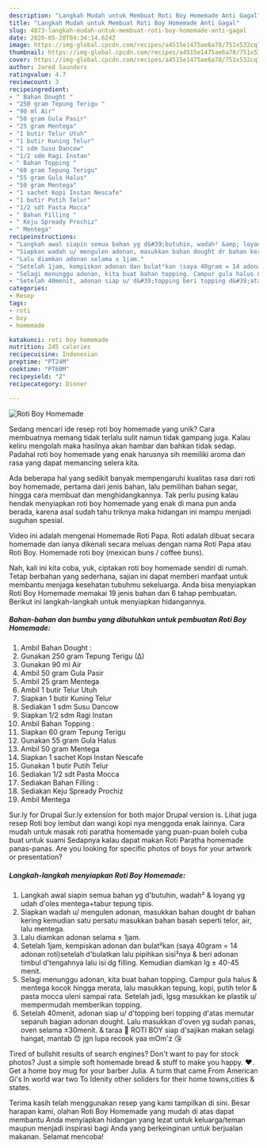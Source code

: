 ```yaml
---
description: "Langkah Mudah untuk Membuat Roti Boy Homemade Anti Gagal"
title: "Langkah Mudah untuk Membuat Roti Boy Homemade Anti Gagal"
slug: 4873-langkah-mudah-untuk-membuat-roti-boy-homemade-anti-gagal
date: 2020-05-28T04:34:14.624Z
image: https://img-global.cpcdn.com/recipes/a4515e1475ae6a78/751x532cq70/roti-boy-homemade-foto-resep-utama.jpg
thumbnail: https://img-global.cpcdn.com/recipes/a4515e1475ae6a78/751x532cq70/roti-boy-homemade-foto-resep-utama.jpg
cover: https://img-global.cpcdn.com/recipes/a4515e1475ae6a78/751x532cq70/roti-boy-homemade-foto-resep-utama.jpg
author: Jared Saunders
ratingvalue: 4.7
reviewcount: 3
recipeingredient:
- " Bahan Dought "
- "250 gram Tepung Terigu "
- "90 ml Air"
- "50 gram Gula Pasir"
- "25 gram Mentega"
- "1 butir Telur Utuh"
- "1 butir Kuning Telur"
- "1 sdm Susu Dancow"
- "1/2 sdm Ragi Instan"
- " Bahan Topping "
- "60 gram Tepung Terigu"
- "55 gram Gula Halus"
- "50 gram Mentega"
- "1 sachet Kopi Instan Nescafe"
- "1 butir Putih Telur"
- "1/2 sdt Pasta Mocca"
- " Bahan Filling "
- " Keju Spready Prochiz"
- " Mentega"
recipeinstructions:
- "Langkah awal siapin semua bahan yg d&#39;butuhin, wadah² &amp; loyang yg udah d&#39;oles mentega+tabur tepung tipis."
- "Siapkan wadah u/ mengulen adonan, masukkan bahan dought dr bahan kering kemudian satu persatu masukkan bahan basah seperti telor, air, lalu mentega."
- "Lalu diamkan adonan selama ± 1jam."
- "Setelah 1jam, kempiskan adonan dan bulat²kan (saya 40gram = 14 adonan roti)setelah d&#39;bulatkan lalu pipihkan sisi²nya &amp; beri adonan timbul d&#39;tengahnya lalu isi dg filling. Kemudian diamkan lg ± 40-45 menit."
- "Selagi menunggu adonan, kita buat bahan topping. Campur gula halus &amp; mentega kocok hingga merata, lalu masukkan tepung, kopi, putih telor &amp; pasta mocca uleni sampai rata. Setelah jadi, lgsg masukkan ke plastik u/ mempermudah memberikan topping."
- "Setelah 40menit, adonan siap u/ d&#39;topping beri topping d&#39;atas memutar separuh bagian adonan dought. Lalu masukkan d&#39;oven yg sudah panas, oven selama ±30menit. &amp; taraa 🤗 ROTI BOY siap d&#39;sajikan makan selagi hangat, mantab 😊 jgn lupa recook yaa mOm&#39;z 😘"
categories:
- Resep
tags:
- roti
- boy
- homemade

katakunci: roti boy homemade 
nutrition: 245 calories
recipecuisine: Indonesian
preptime: "PT24M"
cooktime: "PT60M"
recipeyield: "2"
recipecategory: Dinner

---
```



![Roti Boy Homemade](https://img-global.cpcdn.com/recipes/a4515e1475ae6a78/751x532cq70/roti-boy-homemade-foto-resep-utama.jpg)

Sedang mencari ide resep roti boy homemade yang unik? Cara membuatnya memang tidak terlalu sulit namun tidak gampang juga. Kalau keliru mengolah maka hasilnya akan hambar dan bahkan tidak sedap. Padahal roti boy homemade yang enak harusnya sih memiliki aroma dan rasa yang dapat memancing selera kita.

Ada beberapa hal yang sedikit banyak mempengaruhi kualitas rasa dari roti boy homemade, pertama dari jenis bahan, lalu pemilihan bahan segar, hingga cara membuat dan menghidangkannya. Tak perlu pusing kalau hendak menyiapkan roti boy homemade yang enak di mana pun anda berada, karena asal sudah tahu triknya maka hidangan ini mampu menjadi suguhan spesial.

Video ini adalah mengenai Homemade Roti Papa. Roti adalah dibuat secara homemade dan ianya dikenali secara meluas dengan nama Roti Papa atau Roti Boy. Homemade roti boy (mexican buns / coffee buns).


Nah, kali ini kita coba, yuk, ciptakan roti boy homemade sendiri di rumah. Tetap berbahan yang sederhana, sajian ini dapat memberi manfaat untuk membantu menjaga kesehatan tubuhmu sekeluarga. Anda bisa menyiapkan Roti Boy Homemade memakai 19 jenis bahan dan 6 tahap pembuatan. Berikut ini langkah-langkah untuk menyiapkan hidangannya.

<!--inarticleads1-->

##### Bahan-bahan dan bumbu yang dibutuhkan untuk pembuatan Roti Boy Homemade:

1. Ambil  Bahan Dought :
1. Gunakan 250 gram Tepung Terigu (∆)
1. Gunakan 90 ml Air
1. Ambil 50 gram Gula Pasir
1. Ambil 25 gram Mentega
1. Ambil 1 butir Telur Utuh
1. Siapkan 1 butir Kuning Telur
1. Sediakan 1 sdm Susu Dancow
1. Siapkan 1/2 sdm Ragi Instan
1. Ambil  Bahan Topping :
1. Siapkan 60 gram Tepung Terigu
1. Gunakan 55 gram Gula Halus
1. Ambil 50 gram Mentega
1. Siapkan 1 sachet Kopi Instan Nescafe
1. Gunakan 1 butir Putih Telur
1. Sediakan 1/2 sdt Pasta Mocca
1. Sediakan  Bahan Filling :
1. Sediakan  Keju Spready Prochiz
1. Ambil  Mentega


Sur.ly for Drupal Sur.ly extension for both major Drupal version is. Lihat juga resep Roti boy lembut dan wangi kopi nya menggoda enak lainnya. Cara mudah untuk masak roti paratha homemade yang puan-puan boleh cuba buat untuk suami Sedapnya kalau dapat makan Roti Paratha homemade panas-panas. Are you looking for specific photos of boys for your artwork or presentation? 

<!--inarticleads2-->

##### Langkah-langkah menyiapkan Roti Boy Homemade:

1. Langkah awal siapin semua bahan yg d&#39;butuhin, wadah² &amp; loyang yg udah d&#39;oles mentega+tabur tepung tipis.
1. Siapkan wadah u/ mengulen adonan, masukkan bahan dought dr bahan kering kemudian satu persatu masukkan bahan basah seperti telor, air, lalu mentega.
1. Lalu diamkan adonan selama ± 1jam.
1. Setelah 1jam, kempiskan adonan dan bulat²kan (saya 40gram = 14 adonan roti)setelah d&#39;bulatkan lalu pipihkan sisi²nya &amp; beri adonan timbul d&#39;tengahnya lalu isi dg filling. Kemudian diamkan lg ± 40-45 menit.
1. Selagi menunggu adonan, kita buat bahan topping. Campur gula halus &amp; mentega kocok hingga merata, lalu masukkan tepung, kopi, putih telor &amp; pasta mocca uleni sampai rata. Setelah jadi, lgsg masukkan ke plastik u/ mempermudah memberikan topping.
1. Setelah 40menit, adonan siap u/ d&#39;topping beri topping d&#39;atas memutar separuh bagian adonan dought. Lalu masukkan d&#39;oven yg sudah panas, oven selama ±30menit. &amp; taraa 🤗 ROTI BOY siap d&#39;sajikan makan selagi hangat, mantab 😊 jgn lupa recook yaa mOm&#39;z 😘


Tired of bullshit results of search engines? Don&#39;t want to pay for stock photos? Just a simple soft homemade bread &amp; stuff to make you happy. ❤. Get a home boy mug for your barber Julia. A turm that came From American Gi&#39;s In world war two To Idenity other soliders for their home towns,cities &amp; states. 

Terima kasih telah menggunakan resep yang kami tampilkan di sini. Besar harapan kami, olahan Roti Boy Homemade yang mudah di atas dapat membantu Anda menyiapkan hidangan yang lezat untuk keluarga/teman maupun menjadi inspirasi bagi Anda yang berkeinginan untuk berjualan makanan. Selamat mencoba!
